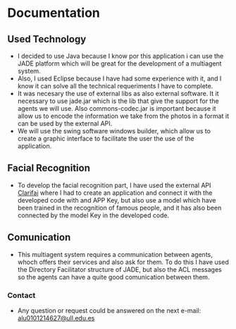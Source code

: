 # Documentation

## Used Technology
* I decided to use Java because I know por this application i can use the JADE platform which will be great for the development of a multiagent system.
* Also, I used Eclipse because I have had some experience with it, and I know it can solve all the technical requeriments I have to  complete.
* It was necesary the use of external libs as also external software. It it necessary to use jade.jar which is the lib that give the support for the agents we will use. Also commons-codec.jar is important because it allow us to encode the information we take from the photos in a format it can be used by the external API.
* We will use the swing software windows builder, which allow us to create a graphic interface to facilitate the user the use of the application.

## Facial Recognition
* To develop the facial recognition part, I have used the external API [Clarifai](https://www.clarifai.com) where I had to create an application and connect it with the developed code with and APP Key, but also use a model which have been trained in the recognition of famous people, and it has also been connected by the model Key in the developed code.

## Comunication
* This multiagent system requires a communication between agents, whoch offers their services and also ask for them. To do this I have used the Directory Facilitator structure of JADE, but also the ACL messages so the agents can have a quite good comunication between them.

### Contact
* Any question or request could be answered on the next e-mail: alu0101214627@ull.edu.es